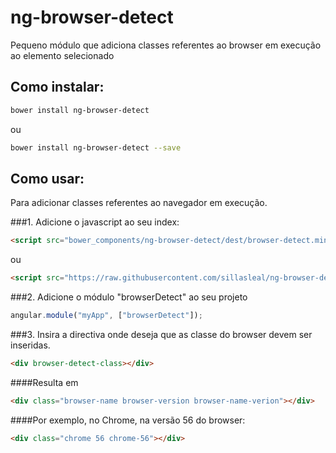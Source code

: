# ng-browser-detect
Pequeno módulo que adiciona classes referentes ao browser em execução ao elemento selecionado

## Como instalar:

```bash
bower install ng-browser-detect
```

ou

```bash
bower install ng-browser-detect --save
```

## Como usar:

Para adicionar classes referentes ao navegador em execução.

###1. Adicione o javascript ao seu index:

```html
<script src="bower_components/ng-browser-detect/dest/browser-detect.min.js"></script>
```

ou

```html
<script src="https://raw.githubusercontent.com/sillasleal/ng-browser-detect/master/dest/browser-detect.min.js"></script>
```

###2. Adicione o módulo "browserDetect" ao seu projeto

```javascript
angular.module("myApp", ["browserDetect"]);
```

###3. Insira a directiva onde deseja que as classe do browser devem ser inseridas.

```html
<div browser-detect-class></div>
```

####Resulta em 

```html
<div class="browser-name browser-version browser-name-verion"></div>
```

####Por exemplo, no Chrome, na versão 56 do browser:

```html
<div class="chrome 56 chrome-56"></div>
```